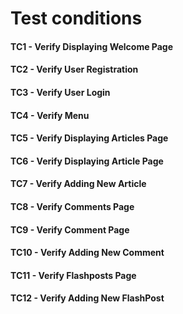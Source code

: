 # Test conditions

#### TC1 - Verify Displaying Welcome Page
#### TC2 - Verify User Registration
#### TC3 - Verify User Login
#### TC4 - Verify Menu
#### TC5 - Verify Displaying Articles Page
#### TC6 - Verify Displaying Article Page 
#### TC7 - Verify Adding New Article
#### TC8 - Verify Comments Page
#### TC9 - Verify Comment Page
#### TC10 - Verify Adding New Comment
#### TC11 - Verify Flashposts Page
#### TC12 - Verify Adding New FlashPost


